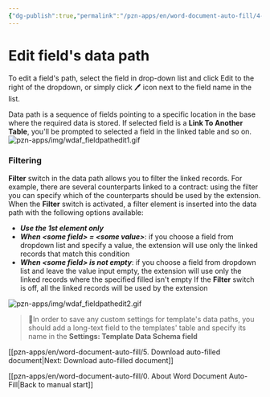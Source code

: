 ```yaml
---
{"dg-publish":true,"permalink":"/pzn-apps/en/word-document-auto-fill/4-edit-field-s-data-path/"}
---
```


# Edit field's data path

To edit a field's path, select the field in drop-down list and click Edit to the right of the dropdown, or simply click 🖊️ icon next to the field name in the list.

Data path is a sequence of fields pointing to a specific location in the base where the required data is stored. If selected field is a **Link To Another Table**, you'll be prompted to selected a field in the linked table and so on. 
![pzn-apps/img/wdaf_fieldpathedit1.gif](/img/user/pzn-apps/img/wdaf_fieldpathedit1.gif)

### Filtering
**Filter** switch in the data path allows you to filter the linked records. 
For example, there are several counterparts linked to a contract: using the filter you can specify which of the counterparts should be used by the extension.
When the **Filter** switch is activated, a filter element is inserted into the data path with the following options available:
- ***Use the 1st element only***
- ***When \<some field\> = \<some value\>***: if you choose a field from dropdown list and specify a value, the extension will use only the linked records that match this condition
- ***When \<some field\> is not empty***: if you choose a field from dropdown list and leave the value input empty, the extension will use only the linked records where the specified filled isn't empty
If the **Filter** switch is off, all the linked records will be used by the extension

![pzn-apps/img/wdaf_fieldpathedit2.gif](/img/user/pzn-apps/img/wdaf_fieldpathedit2.gif)

>🚩In order to save any custom settings for template's data paths, you should add a long-text field to the templates' table and specify its name in the **Settings: Template Data Schema field**

[[pzn-apps/en/word-document-auto-fill/5. Download auto-filled document\|Next: Download auto-filled document]]

[[pzn-apps/en/word-document-auto-fill/0. About Word Document Auto-Fill\|Back to manual start]]
